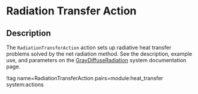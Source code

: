 # Radiation Transfer Action

## Description

The `RadiationTransferAction` action sets up radiative heat transfer problems
solved by the net radiation method. See the description,
example use, and parameters on the
[GrayDiffuseRadiation](/GrayDiffuseRadiation/index.md) system documentation page.

!tag name=RadiationTransferAction pairs=module:heat_transfer system:actions
